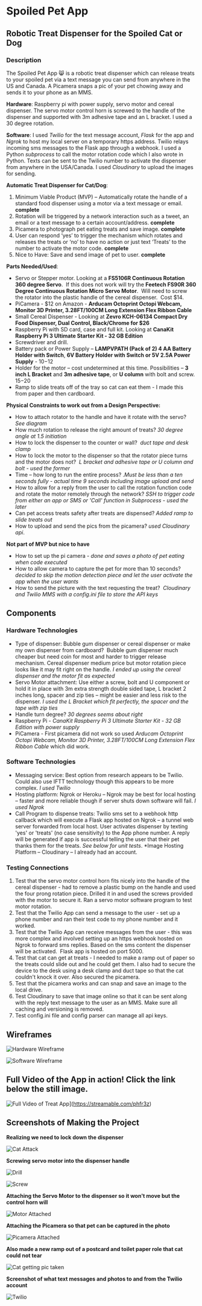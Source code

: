 # Spoiled Pet App

## Robotic Treat Dispenser for the Spoiled Cat or Dog

### Description
The Spoiled Pet App 😸 is a robotic treat dispenser which can release treats to your spoiled pet via a text message you can send from anywhere in the US and Canada. A Picamera snaps a pic of your pet chowing away and sends it to your phone as an MMS.  

**Hardware**:
Raspberry pi with power supply, servo motor and cereal dispenser. The servo motor control horn is screwed to the handle of the dispenser and supported with 3m adhesive tape and an L bracket. I used a 30 degree rotation.

**Software**: I used *Twilio* for the text message account, *Flask* for the app and *Ngrok* to host my local server on a temporary https address. Twilio relays incoming sms messages to the Flask app through a webhook. I used a Python *subprocess* to call the motor rotation code which I also wrote in Python. Texts can be sent to the Twilio number to activate the dispenser from anywhere in the USA/Canada. I used *Cloudinary* to upload the images for sending.

**Automatic Treat Dispenser for Cat/Dog**:

1. Minimum Viable Product (MVP) – Automatically rotate the handle of a standard food dispenser using a motor via a text message or email. **complete**
2. Rotation will be triggered by a network interaction such as a tweet, an email or a text message to a certain account/address. **complete**
3. Picamera to photograph pet eating treats and save image. **complete**
4. User can respond ‘yes’ to trigger the mechanism which rotates and releases the treats or ‘no’ to have no action or just text ‘Treats’ to the number to activate the motor code. **complete**
5. Nice to Have: Save and send image of pet to user. **complete**

**Parts Needed/Used**:

* Servo or Stepper motor. Looking at a **FS5106R Continuous Rotation 360 degree Servo**.  If this does not work will try the **Feetech FS90R 360 Degree Continuous Rotation Micro Servo Motor**.  Will need to screw the rotator into the plastic handle of the cereal dispenser.  Cost $14.
* PiCamera - $12 on Amazon - **Arducam Octoprint Octopi Webcam, Monitor 3D Printer, 3.28FT/100CM Long Extension Flex Ribbon Cable**
* Small Cereal Dispenser - Looking at **Zevro KCH-06134 Compact Dry Food Dispenser, Dual Control, Black/Chrome for $26**
* Raspberry Pi with SD card, case and full kit. Looking at **CanaKit Raspberry Pi 3 Ultimate Starter Kit - 32 GB Edition**
* Screwdriver and drill.
* Battery pack or Power Supply – **LAMPVPATH (Pack of 2) 4 AA Battery Holder with Switch**, **6V Battery Holder with Switch or 5V 2.5A Power Supply** - $10-$12   
* Holder for the motor – cost undetermined at this time. Possibilities – **3 inch L Bracket** and **3m adhesive tape**, or **U column** with bolt and screw. $15-$20
* Ramp to slide treats off of the tray so cat can eat them - I made this from paper and then cardboard.

**Physical Constraints to work out from a Design Perspective:**

* How to attach rotator to the handle and have it rotate with the servo?  *See diagram*
* How much rotation to release the right amount of treats? *30 degree angle at 1.5 initiation*
* How to lock the dispenser to the counter or wall?  *duct tape and desk clamp*
* How to lock the motor to the dispenser so that the rotator piece turns and the motor does not?  *L bracket and adhesive tape or U column and bolt - used the former*
* Time – how long to run the entire process? .*Must be less than a ten seconds fully - actual time 9 seconds including image upload and send*
* How to allow for a reply from the user to call the rotation function code and rotate the motor remotely through the network? *SSH to trigger code from either an app or SMS or 'Call' function in Subprocess - used the later*
* Can pet access treats safety after treats are dispensed? *Added ramp to slide treats out*
* How to upload and send the pics from the picamera? *used Cloudinary api*. 

**Not part of MVP but nice to have**

* How to set up the pi camera - *done and saves a photo of pet eating when code executed*
* How to allow camera to capture the pet for more than 10 seconds? *decided to skip the motion detection piece and let the user activate the app when the user wants*
* How to send the picture with the text requesting the treat?  *Cloudinary and Twilio MMS with a config.ini file to store the API keys*

## Components
### Hardware Technologies
* Type of dispenser: Bubble gum dispenser or cereal dispenser or make my own dispenser from cardboard?  Bubble gum dispenser much cheaper but need coin for most and harder to trigger release mechanism. Cereal dispenser medium price but motor rotation piece looks like it may fit right on the handle. *I ended up using the cereal dispenser and the motor fit as expected*
* Servo Motor attachment: Use either a screw, bolt and U component or hold it in place with 3m extra strength double sided tape, L bracket 2 inches long, spacer and zip ties – might be easier and less risk to the dispenser. *I used the L Bracket which fit perfectly, the spacer and the tape with zip ties*
* Handle turn degree? *30 degrees seems about right*
* Raspberry Pi - *CanaKit Raspberry Pi 3 Ultimate Starter Kit - 32 GB Edition with power supply*
* PiCamera - First picamera did not work so used *Arducam Octoprint Octopi Webcam, Monitor 3D Printer, 3.28FT/100CM Long Extension Flex Ribbon Cable* which did work.

### Software Technologies
* Messaging service: Best option from research appears to be Twilio. Could also use IFTT technology though this appears to be more complex. *I used Twilio*
* Hosting platform: Ngrok or Heroku – Ngrok may be best for local hosting – faster and more reliable though if server shuts down software will fail. *I used Ngrok*
* Call Program to dispense treats: Twilio sms set to a webhook http callback which will execute a Flask app hosted on Ngrok – a tunnel web server forwarded from local host. User activates dispenser by texting 'yes' or 'treats' (no case sensitivity) to the App phone number. A reply will be generated if app is successful telling the user that their pet thanks them for the treats. *See below for unit tests*.
*Image Hosting Platform – Cloudinary – I already had an account.

### Testing Connections
1. Test that the servo motor control horn fits nicely into the handle of the cereal dispenser - had to remove a plastic bump on the handle and used the four prong rotation piece. Drilled it in and used the screws provided with the motor to secure it. Ran a servo motor software program to test motor rotation.  
2. Test that the Twilio App can send a message to the user - set up a phone number and ran their test code to my phone number and it worked.
3. Test that the Twilio App can receive messages from the user - this was more complex and involved setting up an https webhook hosted on Ngrok to forward sms replies. Based on the sms content the dispenser will be activated.  Flask app is hosted on port 5000.
4. Test that cat can get at treats - I needed to make a ramp out of paper so the treats could slide out and he could get them. I also had to secure the device to the desk using a desk clamp and duct tape so that the cat couldn't knock it over. Also secured the picamera.
5. Test that the picamera works and can snap and save an image to the local drive. 
6. Test Cloudinary to save that image online so that it can be sent along with the reply text message to the user as an MMS. Make sure all caching and versioning is removed.
7. Test config.ini file and config parser can manage all api keys.

## Wireframes

![Hardware Wireframe](https://i.ibb.co/RP1qCVB/treat-dispenser-hardware-design-d-sleeper.jpg)

![Software Wireframe](https://i.ibb.co/4mx83Hn/treat-dispenser-software-design-d-sleeper.jpg)

## Full Video of the App in action! Click the link below the still image.

![Full Video of Treat App](https://i.ibb.co/x6QbsfR/Image-from-i-OS.png)](https://streamable.com/phfr3z)

## Screenshots of Making the Project

**Realizing we need to lock down the dispenser**

![Cat Attack](https://i.ibb.co/DD11yKQ/Image-from-i-OS-2.png)

**Screwing servo motor into the dispenser handle**

![Drill](https://i.ibb.co/2k1vvrx/Image-from-i-OS-1.png)

![Screw](https://i.ibb.co/fY55PzJ/Image-from-i-OS-4.png)

**Attaching the Servo Motor to the dispenser so it won't move but the control horn will**

![Motor Attached](https://i.ibb.co/vVVz4P0/Image-from-i-OS-5.png)

**Attaching the Picamera so that pet can be captured in the photo**

![Picamera Attached](https://i.ibb.co/K5kdd2Y/Image-from-i-OS-2.jpg)

**Also made a new ramp out of a postcard and toilet paper role that cat could not tear**

![Cat getting pic taken](https://i.ibb.co/92mYFJx/Image-from-i-OS-1.jpg)

**Screenshot of what text messages and photos to and from the Twilio account**

![Twilio](https://i.ibb.co/CmLGFw7/IMG-9578.jpg)

